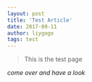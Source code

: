 ```yaml
---
layout: post
title: 'Test Article'
date: 2017-09-11
author: liygogo
tags: test
---
```


>This is the test page

*come over and have a look*